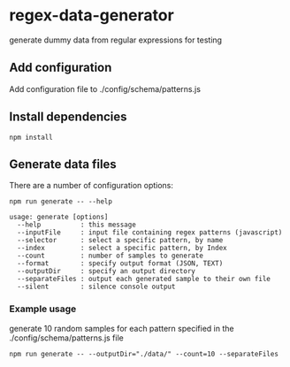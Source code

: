# regex-data-generator

generate dummy data from regular expressions for testing

## Add configuration

Add configuration file to ./config/schema/patterns.js

## Install dependencies

```console
npm install
```

## Generate data files

There are a number of configuration options:

```console
npm run generate -- --help

usage: generate [options]
  --help          : this message
  --inputFile     : input file containing regex patterns (javascript)
  --selector      : select a specific pattern, by name
  --index         : select a specific pattern, by Index
  --count         : number of samples to generate
  --format        : specify output format (JSON, TEXT)
  --outputDir     : specify an output directory
  --separateFiles : output each generated sample to their own file
  --silent        : silence console output
```

### Example usage
generate 10 random samples for each pattern specified in the ./config/schema/patterns.js file

```console
npm run generate -- --outputDir="./data/" --count=10 --separateFiles
```
